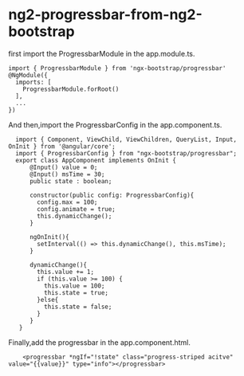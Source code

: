 # ng2-progressbar-from-ng2-bootstrap

first import the ProgressbarModule in the app.module.ts.

    import { ProgressbarModule } from 'ngx-bootstrap/progressbar'
    @NgModule({
      imports: [
        ProgressbarModule.forRoot()
      ],
      ...
    })
And then,import the ProgressbarConfig in the app.component.ts.
    
      import { Component, ViewChild, ViewChildren, QueryList, Input, OnInit } from '@angular/core';
      import { ProgressbarConfig } from "ngx-bootstrap/progressbar";
      export class AppComponent implements OnInit {
          @Input() value = 0;
          @Input() msTime = 30;
          public state : boolean;

          constructor(public config: ProgressbarConfig){
            config.max = 100;
            config.animate = true;
            this.dynamicChange();
          }

          ngOnInit(){
            setInterval(() => this.dynamicChange(), this.msTime);
          }

          dynamicChange(){
            this.value += 1;
            if (this.value >= 100) {
              this.value = 100;
              this.state = true;
            }else{
              this.state = false;
            }
          }
       }
  
Finally,add the progressbar in the app.component.html.
            
        <progressbar *ngIf="!state" class="progress-striped acitve" value="{{value}}" type="info"></progressbar>
